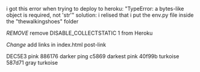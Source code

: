 i got this error when trying to deploy to heroku:
    "TypeError: a bytes-like object is required, not 'str'"
solution: i relised that i put the env.py file inside the "thewalkingshoes" folder

*REMOVE*
remove DISABLE_COLLECTSTATIC 1 from Heroku

*Change*
add links in index.html post-link

DEC5E3 pink
886176 darker ping
c5869 darkest pink
40f99b turkoise
587d71 gray turkoise